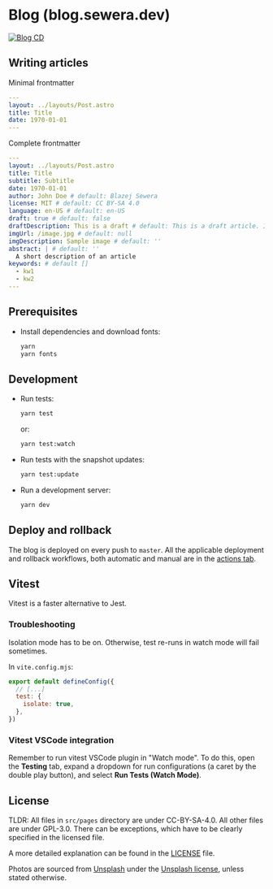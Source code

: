 # Blog (blog.sewera.dev)

[![Blog CD](https://github.com/blazejsewera/blog/actions/workflows/cd.yml/badge.svg)](https://github.com/blazejsewera/blog/actions)

## Writing articles

Minimal frontmatter

```yaml
---
layout: ../layouts/Post.astro
title: Title
date: 1970-01-01
---
```

Complete frontmatter

```yaml
---
layout: ../layouts/Post.astro
title: Title
subtitle: Subtitle
date: 1970-01-01
author: John Doe # default: Blazej Sewera
license: MIT # default: CC BY-SA 4.0
language: en-US # default: en-US
draft: true # default: false
draftDescription: This is a draft # default: This is a draft article. It may be incomplete.
imgUrl: /image.jpg # default: null
imgDescription: Sample image # default: ''
abstract: | # default: ''
  A short description of an article
keywords: # default []
  - kw1
  - kw2
---
```

## Prerequisites

- Install dependencies and download fonts:
  ```sh
  yarn
  yarn fonts
  ```

## Development

- Run tests:
  ```sh
  yarn test
  ```
  or:
  ```sh
  yarn test:watch
  ```
- Run tests with the snapshot updates:
  ```sh
  yarn test:update
  ```
- Run a development server:
  ```sh
  yarn dev
  ```

## Deploy and rollback

The blog is deployed on every push to `master`.
All the applicable deployment and rollback workflows,
both automatic and manual are in the [actions tab].

[actions tab]: https://github.com/blazejsewera/blog/actions

## Vitest

Vitest is a faster alternative to Jest.

### Troubleshooting

Isolation mode has to be on.
Otherwise, test re-runs in watch mode will fail sometimes.

In `vite.config.mjs`:

```js
export default defineConfig({
  // [...]
  test: {
    isolate: true,
  },
})
```

### Vitest VSCode integration

Remember to run vitest VSCode plugin in "Watch mode".
To do this, open the **Testing** tab,
expand a dropdown for run configurations
(a caret by the double play button),
and select **Run Tests (Watch Mode)**.

## License

TLDR: All files in `src/pages` directory are under CC-BY-SA-4.0.
All other files are under GPL-3.0.
There can be exceptions,
which have to be clearly specified in the licensed file.

A more detailed explanation can be found in the [LICENSE](./LICENSE) file.

Photos are sourced from [Unsplash](https://unsplash.com)
under the [Unsplash license](https://unsplash.com/license),
unless stated otherwise.
